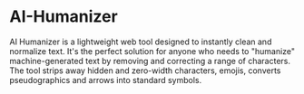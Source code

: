 # AI-Humanizer
AI Humanizer is a lightweight web tool designed to instantly clean and normalize text. It's the perfect solution for anyone who needs to "humanize" machine-generated text by removing and correcting a range of characters. The tool strips away hidden and zero-width characters, emojis, converts pseudographics and arrows into standard symbols.
